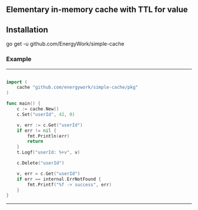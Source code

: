## Elementary in-memory cache with TTL for value

## Installation
go get -u github.com/EnergyWork/simple-cache

### Example
---
```go

import (
    cache "github.com/energywork/simple-cache/pkg"
)

func main() {
    c := cache.New()
    c.Set("userId", 42, 0)

    v, err := c.Get("userId")
    if err != nil {
        fmt.Println(err)
        return
    }
    t.Logf("userId: %+v", v)

    c.Delete("userId")

    v, err = c.Get("userId")
    if err == internal.ErrNotFound {
        fmt.Printf("%f -> success", err)
    }
}
```
---